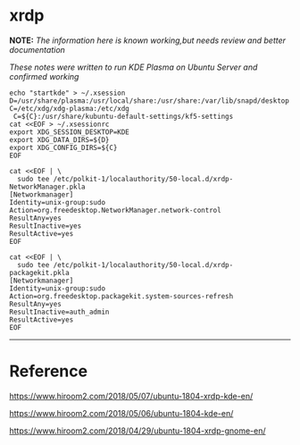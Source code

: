 # xrdp

**NOTE:** _The information here is known working,but needs review and better documentation_

 _These notes were written to run KDE Plasma on Ubuntu Server and confirmed working_
 
```
echo "startkde" > ~/.xsession
D=/usr/share/plasma:/usr/local/share:/usr/share:/var/lib/snapd/desktop
C=/etc/xdg/xdg-plasma:/etc/xdg
 C=${C}:/usr/share/kubuntu-default-settings/kf5-settings
cat <<EOF > ~/.xsessionrc
export XDG_SESSION_DESKTOP=KDE
export XDG_DATA_DIRS=${D}
export XDG_CONFIG_DIRS=${C}
EOF
```

```
cat <<EOF | \
  sudo tee /etc/polkit-1/localauthority/50-local.d/xrdp-NetworkManager.pkla
[Networkmanager]
Identity=unix-group:sudo
Action=org.freedesktop.NetworkManager.network-control
ResultAny=yes
ResultInactive=yes
ResultActive=yes
EOF
```

```
cat <<EOF | \
  sudo tee /etc/polkit-1/localauthority/50-local.d/xrdp-packagekit.pkla
[Networkmanager]
Identity=unix-group:sudo
Action=org.freedesktop.packagekit.system-sources-refresh
ResultAny=yes
ResultInactive=auth_admin
ResultActive=yes
EOF
```

---

# Reference

https://www.hiroom2.com/2018/05/07/ubuntu-1804-xrdp-kde-en/

https://www.hiroom2.com/2018/05/06/ubuntu-1804-kde-en/

https://www.hiroom2.com/2018/04/29/ubuntu-1804-xrdp-gnome-en/

